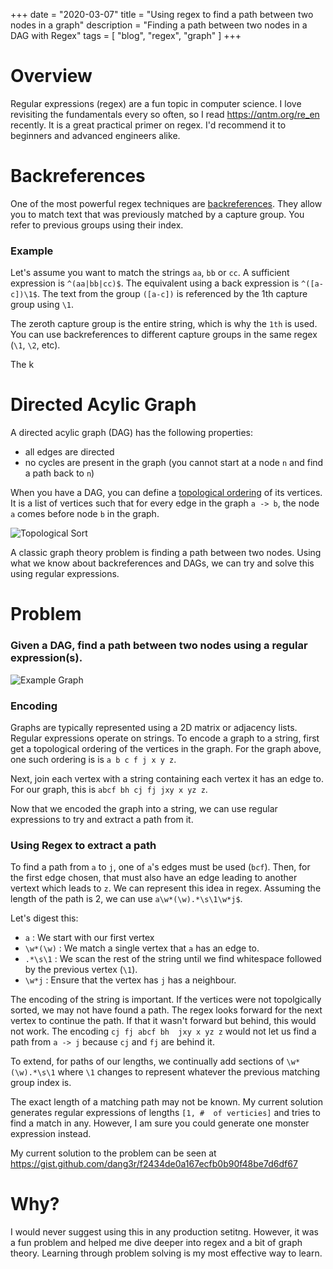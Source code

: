 +++
date = "2020-03-07"
title = "Using regex to find a path between two nodes in a graph"
description = "Finding a path between two nodes in a DAG with Regex"
tags = [
  "blog",
  "regex",
  "graph"
]
+++

# Overview

Regular expressions (regex) are a fun topic in computer science. I love revisiting the fundamentals
every so often, so I read https://qntm.org/re_en recently. It is a great practical
primer on regex. I'd recommend it to beginners and advanced engineers alike. 

# Backreferences

One of the most powerful regex techniques are [backreferences](https://www.regular-expressions.info/backref.html).
They allow you to match text that was previously matched by a capture group. You refer
to previous groups using their index.

### Example

Let's assume you want to match the strings `aa`, `bb` or `cc`. A sufficient expression is
`^(aa|bb|cc)$`. The equivalent using a back expression is `^([a-c])\1$`. The text from the group `([a-c])` is referenced
by the 1th capture group using `\1`.

The zeroth capture group is the entire string, which is why the `1th` is used. You can use backreferences to different capture groups
in the same regex (`\1`, `\2`, etc).

The k

# Directed Acylic Graph

A directed acylic graph (DAG) has the following properties:

- all edges are directed
- no cycles are present in the graph (you cannot start at a node `n` and find a path back to `n`)

When you have a DAG, you can define a [topological ordering](https://en.wikipedia.org/wiki/Topological_sorting) 
of its vertices. It is a list of vertices such that for every
edge in the graph `a -> b`,  the node `a` comes before node `b` in the graph.

![Topological Sort](https://i1.wp.com/algorithms.tutorialhorizon.com/files/2018/03/Topological-Sort.png?ssl=1)

A classic graph theory problem is finding a path between two nodes. Using what we know about backreferences and DAGs,
we can try and solve this using regular expressions.

# Problem

### Given a DAG, find a path between two nodes using a regular expression(s).

![Example Graph](/images/regex-path-example.png)

### Encoding 
Graphs are typically represented using a 2D matrix or adjacency lists. Regular expressions
operate on strings. To encode a graph to a string, first get a topological ordering
of the vertices in the graph. For the graph above, one such ordering is is `a b c f j x y z`.

Next, join each vertex with a string containing each vertex it has an edge to. For our graph, this is
`abcf bh cj fj jxy x yz z`.

Now that we encoded the graph into a string, we can use regular expressions to try and extract a path
from it. 

### Using Regex to extract a path

To find a path from `a` to `j`, one of `a`'s edges must be used (`bcf`). Then, for the first edge chosen,
that must also have an edge leading to another vertext which leads to `z`. We can represent this idea
in regex. Assuming the length of the path is 2, we can use `a\w*(\w).*\s\1\w*j$`.

Let's digest this:

- `a` : We start with our first vertex
- `\w*(\w)` : We match a single vertex that `a` has an edge to. 
- `.*\s\1` : We scan the rest of the string until we find whitespace followed by  the previous vertex (`\1`).
- `\w*j` : Ensure that the vertex has `j` has a neighbour.

The encoding of the string is important. If the vertices were not topolgically sorted, we may not have found a path.
The regex looks forward for the next vertex to continue the path. If that it wasn't forward but behind, this would not work. 
The encoding `cj fj abcf bh  jxy x yz z` would not let us find a path from `a -> j` because `cj` and `fj` are behind it.

To extend, for paths of our lengths, we continually add sections of `\w*(\w).*\s\1` where `\1` changes to represent whatever the previous
matching group index is.

The exact length of a matching path may not be known. My current solution generates regular expressions
of lengths `[1, #  of verticies]` and tries to find a match in any. However, I am sure you could generate one monster expression instead.

My current solution to the problem can be seen at https://gist.github.com/dang3r/f2434de0a167ecfb0b90f48be7d6df67

# Why?

I would never suggest using this in any production setitng. However, it was a fun problem and helped
me dive deeper into regex and a bit of graph theory. Learning through problem solving is my most effective way to learn.
